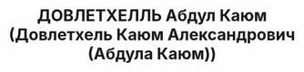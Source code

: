 ---
title: ДОВЛЕТХЕЛЛЬ Абдул Каюм (Довлетхель Каюм Александрович (Абдула Каюм))
description: 'Род. в 1898, Индия, г. Пешавар, индус, обр.: незаконченное высшее, б/п.
  Проживал: Западно-Сибирский кр., г.Барабинск, ул.Малая, д.10. Инженер в 4-м отделении
  Омской ж.д.

  Арестован 23.08.1937. Обв.: шпионаж. Приговор: ВК ВС СССР, 09.10.1937 – ВМН. Расстрелян
  09.10.1937, г.Москва.

  Реабилитирован ГВП СССР 30.03.1992'
---